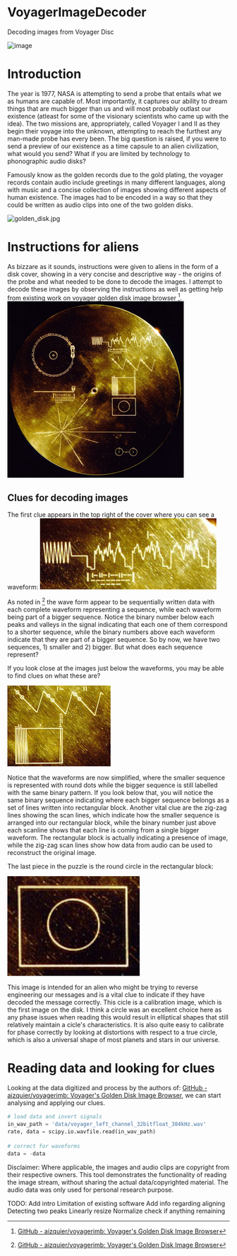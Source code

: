 # VoyagerImageDecoder
Decoding images from Voyager Disc

![image](https://github.com/devkicks/VoyagerImageDecoder/blob/master/images/imageGif.gif)


# Introduction
The year is 1977, NASA is attempting to send a probe that entails what we as humans are capable of. Most importantly, it captures our ability to dream things that are much bigger than us and will most probably outlast our existence (atleast for some of the visionary scientists who came up with the idea). The two missions are, appropriately, called Voyager I and II as they begin their voyage into the unknown,  attempting to reach the furthest any man-made probe has every been. The big question is raised, if you were to send a preview of our existence as a time capsule to an alien civilization, what would you send? What if you are limited by technology to phonographic audio disks?

Famously know as the golden records due to the gold plating, the voyager records contain audio include greetings in many different languages, along with music and a concise collection of images showing different aspects of human existence. The images had to be encoded in a way so that they could be written as audio clips into one of the two golden disks. 

<img src="https://github.com/devkicks/VoyagerImageDecoder/blob/master/images/golden_disk.jpg?raw=true" alt="golden_disk.jpg" width="400"/>


# Instructions for aliens
As bizzare as it sounds, instructions were given to aliens in the form of a disk cover, showing in a very concise and descriptive way - the origins of the probe and what needed to be done to decode the images. I attempt to decode these images by observing the instructions as well as getting help from existing work on voyager golden disk image browser [^rf1]. 
<img src="https://github.com/devkicks/VoyagerImageDecoder/blob/master/images/golden_disk_cover.jpg?raw=true" alt="golden_disk_cover.jpg" width="400"/>


## Clues for decoding images
The first clue appears in the top right of the cover where you can see a waveform:
<img src="https://github.com/devkicks/VoyagerImageDecoder/blob/master/images/golden_disk_cover_waveform.jpg?raw=true" alt="golden_disk_cover_waveform.jpg" width="400"/>

As noted in [^rf1] the wave form appear to be sequentially written data with each complete waveform representing a sequence, while each waveform being part of a bigger sequence. Notice the binary number below each peaks and valleys in the signal indicating that each one of them correspond to a shorter sequence, while the binary numbers above each waveform indicate that they are part of a bigger sequence. So by now, we have two sequences, 1) smaller and 2) bigger. But what does each sequence represent?

If you look close at the images just below the waveforms, you may be able to find clues on what these are?

<img src="https://github.com/devkicks/VoyagerImageDecoder/blob/master/images/golden_disk_cover_scanlines.jpg?raw=true" alt="golden_disk_cover_scanlines.jpg"/>

Notice that the waveforms are now simplified, where the smaller sequence is represented with round dots while the bigger sequence is still labelled with the same binary pattern. If you look below that, you will notice the same binary sequence indicating where each bigger sequence belongs as a set of lines written into rectangular block. Another vital clue are the zig-zag lines showing the scan lines, which indicate how the smaller sequence is arranged into our rectangular block, while the binary number just above each scanline shows that each line is coming from a single bigger waveform. The rectangular block is actually indicating a presence of image, while the zig-zag scan lines show how data from audio can be used to reconstruct the original image.

The last piece in the puzzle is the round circle in the rectangular block:

<img src="https://github.com/devkicks/VoyagerImageDecoder/blob/master/images/golden_disk_cover_successimage.jpg?raw=true" alt="golden_disk_cover_successimage.jpg" width="300"/>

This image is intended for an alien who might be trying to reverse engineering our messages and is a vital clue to indicate if they have decoded the message correctly. This cicle is a calibration image, which is the first image on the disk. I think a circle was an excellent choice here as any phase issues when reading this would result in elliptical shapes that still relatively maintain a cicle's characteristics. It is also quite easy to calibrate for phase correctly by looking at distortions with respect to a true circle, which is also a universal shape of most planets and stars in our universe.

# Reading data and looking for clues
Looking at the data digitized and process by the authors of: [GitHub - aizquier/voyagerimb: Voyager's Golden Disk Image Browser](https://github.com/aizquier/voyagerimb), we can start analysing and applying our clues.

```python
# load data and invert signals
in_wav_path = 'data/voyager_left_channel_32bitfloat_384kHz.wav'
rate, data = scipy.io.wavfile.read(in_wav_path)

# correct for waveforms
data = -data
```

Disclaimer: Where applicable, the images and audio clips are copyright from their respective owners. This tool demonstrates the functionality of reading the image stream, without sharing the actual data/copyrighted material. The audio data was only used for personal research purpose.

[^rf1]:[GitHub - aizquier/voyagerimb: Voyager's Golden Disk Image Browser](https://github.com/aizquier/voyagerimb)

TODO:
Add intro
Limitation of existing software
Add info regarding aligning
Detecting two peaks
Linearly resize
Normalize
check if anything remaining
